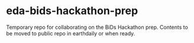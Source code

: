 # eda-bids-hackathon-prep
Temporary repo for collaborating on the BiDs Hackathon prep. Contents to be moved to public repo in earthdaily or when ready. 
